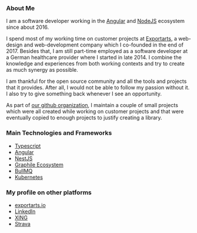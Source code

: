 ### About Me

I am a software developer working in the [Angular](https://angular.io) and
[NodeJS](https://nodejs.org) ecosystem since about 2016.

I spend most of my working time on customer projects at [Exportarts](https://www.exportarts.io),
a web-design and web-development company which I co-founded in the end of 2017.
Besides that, I am still part-time employed as a software developer at a German healthcare
provider where I started in late 2014. I combine the knowledge and experiences from both
working contexts and try to create as much synergy as possible.

I am thankful for the open source community and all the tools and projects that it
provides. After all, I would not be able to follow my passion without it.
I also try to give something back whenever I see an opportunity.

As part of [our github organization](https://github.com/exportarts), I maintain a couple
of small projects which were all created while working on customer projects and that were
eventually copied to enough projects to justify creating a library.

### Main Technologies and Frameworks

- [Typescript](https://www.typescriptlang.org/)
- [Angular](https://angular.io)
- [NestJS](https://nestjs.com)
- [Graphile Ecosystem](https://github.com/graphile)
- [BullMQ](https://github.com/taskforcesh/bullmq)
- [Kubernetes](https://kubernetes.io/)

### My profile on other platforms

- [exportarts.io](https://www.exportarts.io/team/enzo)
- [LinkedIn](https://www.linkedin.com/in/enzo-volkmann/)
- [XING](https://www.xing.com/profile/Enzo_Volkmann3)
- [Strava](https://www.strava.com/athletes/52112750)
